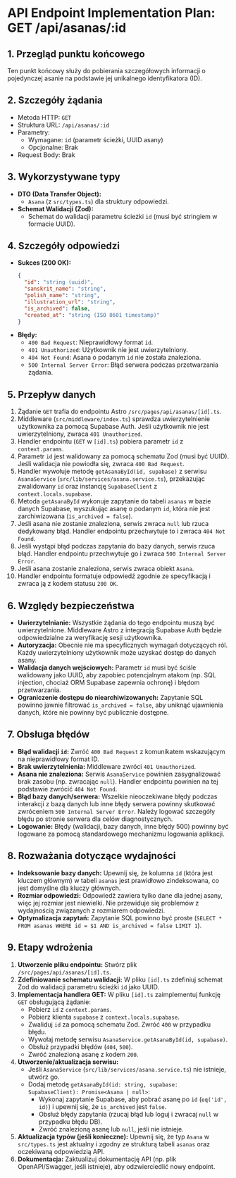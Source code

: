 # API Endpoint Implementation Plan: GET /api/asanas/:id

## 1. Przegląd punktu końcowego
Ten punkt końcowy służy do pobierania szczegółowych informacji o pojedynczej asanie na podstawie jej unikalnego identyfikatora (ID).

## 2. Szczegóły żądania
- Metoda HTTP: `GET`
- Struktura URL: `/api/asanas/:id`
- Parametry:
  - Wymagane: `id` (parametr ścieżki, UUID asany)
  - Opcjonalne: Brak
- Request Body: Brak

## 3. Wykorzystywane typy
- **DTO (Data Transfer Object):**
  - `Asana` (z `src/types.ts`) dla struktury odpowiedzi.
- **Schemat Walidacji (Zod):**
  - Schemat do walidacji parametru ścieżki `id` (musi być stringiem w formacie UUID).

## 4. Szczegóły odpowiedzi
- **Sukces (200 OK):**
  ```json
  {
    "id": "string (uuid)",
    "sanskrit_name": "string",
    "polish_name": "string",
    "illustration_url": "string",
    "is_archived": false,
    "created_at": "string (ISO 8601 timestamp)"
  }
  ```
- **Błędy:**
  - `400 Bad Request`: Nieprawidłowy format `id`.
  - `401 Unauthorized`: Użytkownik nie jest uwierzytelniony.
  - `404 Not Found`: Asana o podanym `id` nie została znaleziona.
  - `500 Internal Server Error`: Błąd serwera podczas przetwarzania żądania.

## 5. Przepływ danych
1.  Żądanie `GET` trafia do endpointu Astro `/src/pages/api/asanas/[id].ts`.
2.  Middleware (`src/middleware/index.ts`) sprawdza uwierzytelnienie użytkownika za pomocą Supabase Auth. Jeśli użytkownik nie jest uwierzytelniony, zwraca `401 Unauthorized`.
3.  Handler endpointu (`GET` w `[id].ts`) pobiera parametr `id` z `context.params`.
4.  Parametr `id` jest walidowany za pomocą schematu Zod (musi być UUID). Jeśli walidacja nie powiodła się, zwraca `400 Bad Request`.
5.  Handler wywołuje metodę `getAsanaById(id, supabase)` z serwisu `AsanaService` (`src/lib/services/asana.service.ts`), przekazując zwalidowany `id` oraz instancję `SupabaseClient` z `context.locals.supabase`.
6.  Metoda `getAsanaById` wykonuje zapytanie do tabeli `asanas` w bazie danych Supabase, wyszukując asanę o podanym `id`, która nie jest zarchiwizowana (`is_archived = false`).
7.  Jeśli asana nie zostanie znaleziona, serwis zwraca `null` lub rzuca dedykowany błąd. Handler endpointu przechwytuje to i zwraca `404 Not Found`.
8.  Jeśli wystąpi błąd podczas zapytania do bazy danych, serwis rzuca błąd. Handler endpointu przechwytuje go i zwraca `500 Internal Server Error`.
9.  Jeśli asana zostanie znaleziona, serwis zwraca obiekt `Asana`.
10. Handler endpointu formatuje odpowiedź zgodnie ze specyfikacją i zwraca ją z kodem statusu `200 OK`.

## 6. Względy bezpieczeństwa
- **Uwierzytelnianie:** Wszystkie żądania do tego endpointu muszą być uwierzytelnione. Middleware Astro z integracją Supabase Auth będzie odpowiedzialne za weryfikację sesji użytkownika.
- **Autoryzacja:** Obecnie nie ma specyficznych wymagań dotyczących ról. Każdy uwierzytelniony użytkownik może uzyskać dostęp do danych asany.
- **Walidacja danych wejściowych:** Parametr `id` musi być ściśle walidowany jako UUID, aby zapobiec potencjalnym atakom (np. SQL injection, chociaż ORM Supabase zapewnia ochronę) i błędom przetwarzania.
- **Ograniczenie dostępu do niearchiwizowanych:** Zapytanie SQL powinno jawnie filtrować `is_archived = false`, aby uniknąć ujawnienia danych, które nie powinny być publicznie dostępne.

## 7. Obsługa błędów
- **Błąd walidacji `id`:** Zwróć `400 Bad Request` z komunikatem wskazującym na nieprawidłowy format ID.
- **Brak uwierzytelnienia:** Middleware zwróci `401 Unauthorized`.
- **Asana nie znaleziona:** Serwis `AsanaService` powinien zasygnalizować brak zasobu (np. zwracając `null`). Handler endpointu powinien na tej podstawie zwrócić `404 Not Found`.
- **Błąd bazy danych/serwera:** Wszelkie nieoczekiwane błędy podczas interakcji z bazą danych lub inne błędy serwera powinny skutkować zwróceniem `500 Internal Server Error`. Należy logować szczegóły błędu po stronie serwera dla celów diagnostycznych.
- **Logowanie:** Błędy (walidacji, bazy danych, inne błędy 500) powinny być logowane za pomocą standardowego mechanizmu logowania aplikacji.

## 8. Rozważania dotyczące wydajności
- **Indeksowanie bazy danych:** Upewnij się, że kolumna `id` (która jest kluczem głównym) w tabeli `asanas` jest prawidłowo zindeksowana, co jest domyślne dla kluczy głównych.
- **Rozmiar odpowiedzi:** Odpowiedź zawiera tylko dane dla jednej asany, więc jej rozmiar jest niewielki. Nie przewiduje się problemów z wydajnością związanych z rozmiarem odpowiedzi.
- **Optymalizacja zapytań:** Zapytanie SQL powinno być proste (`SELECT * FROM asanas WHERE id = $1 AND is_archived = false LIMIT 1`).

## 9. Etapy wdrożenia
1.  **Utworzenie pliku endpointu:** Stwórz plik `/src/pages/api/asanas/[id].ts`.
2.  **Zdefiniowanie schematu walidacji:** W pliku `[id].ts` zdefiniuj schemat Zod do walidacji parametru ścieżki `id` jako UUID.
3.  **Implementacja handlera GET:** W pliku `[id].ts` zaimplementuj funkcję `GET` obsługującą żądanie:
    - Pobierz `id` z `context.params`.
    - Pobierz klienta `supabase` z `context.locals.supabase`.
    - Zwaliduj `id` za pomocą schematu Zod. Zwróć `400` w przypadku błędu.
    - Wywołaj metodę serwisu `AsanaService.getAsanaById(id, supabase)`.
    - Obsłuż przypadki błędów (`404`, `500`).
    - Zwróć znalezioną asanę z kodem `200`.
4.  **Utworzenie/aktualizacja serwisu:**
    - Jeśli `AsanaService` (`src/lib/services/asana.service.ts`) nie istnieje, utwórz go.
    - Dodaj metodę `getAsanaById(id: string, supabase: SupabaseClient): Promise<Asana | null>`:
      - Wykonaj zapytanie Supabase, aby pobrać asanę po `id` (`eq('id', id)`) i upewnij się, że `is_archived` jest `false`.
      - Obsłuż błędy zapytania (rzucaj błąd lub loguj i zwracaj `null` w przypadku błędu DB).
      - Zwróć znalezioną asanę lub `null`, jeśli nie istnieje.
5.  **Aktualizacja typów (jeśli konieczne):** Upewnij się, że typ `Asana` w `src/types.ts` jest aktualny i zgodny ze strukturą tabeli `asanas` oraz oczekiwaną odpowiedzią API.
6.  **Dokumentacja:** Zaktualizuj dokumentację API (np. plik OpenAPI/Swagger, jeśli istnieje), aby odzwierciedlić nowy endpoint.
